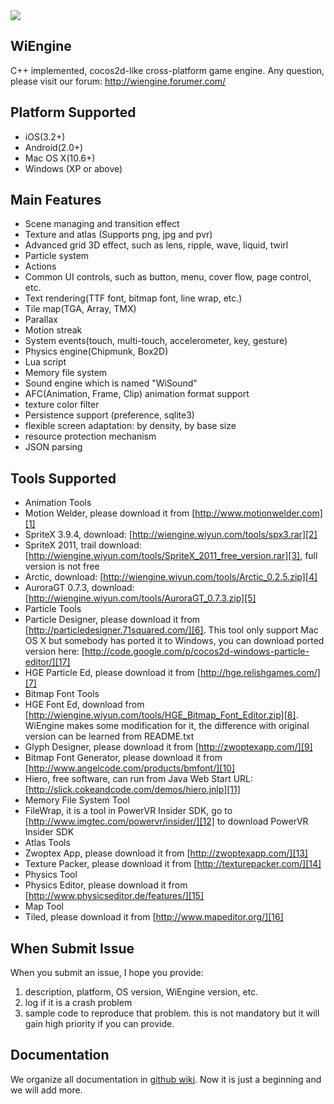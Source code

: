 <img src="http://blog.wiyun.com/wp-content/uploads/2012/03/02.png"/>

WiEngine
-----------------------------------
C++ implemented, cocos2d-like cross-platform game engine. Any question, please visit our forum: <a href="http://wiengine.forumer.com/">http://wiengine.forumer.com/</a>

Platform Supported
-----------------------------------
 * iOS(3.2+)
 * Android(2.0+)
 * Mac OS X(10.6+)
 * Windows (XP or above)
 
Main Features
-----------------------------------
 * Scene managing and transition effect
 * Texture and atlas (Supports png, jpg and pvr)
 * Advanced grid 3D effect, such as lens, ripple, wave, liquid, twirl
 * Particle system 
 * Actions
 * Common UI controls, such as button, menu, cover flow, page control, etc.
 * Text rendering(TTF font, bitmap font, line wrap, etc.)
 * Tile map(TGA, Array, TMX)
 * Parallax
 * Motion streak
 * System events(touch, multi-touch, accelerometer, key, gesture)
 * Physics engine(Chipmunk, Box2D)
 * Lua script
 * Memory file system
 * Sound engine which is named "WiSound"
 * AFC(Animation, Frame, Clip) animation format support
 * texture color filter
 * Persistence support (preference, sqlite3)
 * flexible screen adaptation: by density, by base size
 * resource protection mechanism
 * JSON parsing
 
Tools Supported
-----------------------------------
 * Animation Tools
  * Motion Welder, please download it from [http://www.motionwelder.com][1]
  * SpriteX 3.9.4, download: [http://wiengine.wiyun.com/tools/spx3.rar][2]
  * SpriteX 2011, trail download: [http://wiengine.wiyun.com/tools/SpriteX_2011_free_version.rar][3], full version is not free
  * Arctic, download: [http://wiengine.wiyun.com/tools/Arctic_0.2.5.zip][4]
  * AuroraGT 0.7.3, download: [http://wiengine.wiyun.com/tools/AuroraGT_0.7.3.zip][5]
 * Particle Tools 
  * Particle Designer, please download it from [http://particledesigner.71squared.com/][6]. This tool only support Mac OS X but somebody has ported it to Windows, you can download ported version here: [http://code.google.com/p/cocos2d-windows-particle-editor/][17]
  * HGE Particle Ed, please download it from [http://hge.relishgames.com/][7]
 * Bitmap Font Tools
  * HGE Font Ed, download from [http://wiengine.wiyun.com/tools/HGE_Bitmap_Font_Editor.zip][8]. WiEngine makes some modification for it, the difference with original version can be learned from README.txt
  * Glyph Designer, please download it from [http://zwoptexapp.com/][9]
  * Bitmap Font Generator, please download it from [http://www.angelcode.com/products/bmfont/][10]
  * Hiero, free software, can run from Java Web Start URL: [http://slick.cokeandcode.com/demos/hiero.jnlp][11]
 * Memory File System Tool
  * FileWrap, it is a tool in PowerVR Insider SDK, go to [http://www.imgtec.com/powervr/insider/][12] to download PowerVR Insider SDK
 * Atlas Tools
  * Zwoptex App, please download it from [http://zwoptexapp.com/][13]
  * Texture Packer, please download it from [http://texturepacker.com/][14]
 * Physics Tool
  * Physics Editor, please download it from [http://www.physicseditor.de/features/][15]
 * Map Tool
  * Tiled, please download it from [http://www.mapeditor.org/][16]

When Submit Issue
-----------------------------------
When you submit an issue, I hope you provide:
 1. description, platform, OS version, WiEngine version, etc.
 2. log if it is a crash problem
 3. sample code to reproduce that problem. this is not mandatory but it will gain high priority if you can provide.

Documentation
-----------------------------------
We organize all documentation in [github wiki][18]. Now it is just a beginning and we will add more.
 
[1]: http://www.motionwelder.com/
[2]: http://wiengine.wiyun.com/tools/spx3.rar
[3]: http://wiengine.wiyun.com/tools/SpriteX_2011_free_version.rar
[4]: http://wiengine.wiyun.com/tools/Arctic_0.2.5.zip
[5]: http://wiengine.wiyun.com/tools/AuroraGT_0.7.3.zip
[6]: http://particledesigner.71squared.com/
[7]: http://hge.relishgames.com/
[8]: http://wiengine.wiyun.com/tools/HGE_Bitmap_Font_Editor.zip
[9]: http://glyphdesigner.71squared.com/
[10]: http://www.angelcode.com/products/bmfont/
[11]: http://slick.cokeandcode.com/demos/hiero.jnlp
[12]: http://www.imgtec.com/powervr/insider/
[13]: http://zwoptexapp.com/
[14]: http://texturepacker.com/
[15]: http://www.physicseditor.de/features/
[16]: http://www.mapeditor.org/
[17]: http://code.google.com/p/cocos2d-windows-particle-editor/
[18]: https://github.com/stubma/WiEngine/wiki